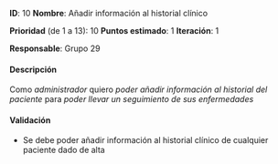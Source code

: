 


**ID**: 10
**Nombre**: Añadir información al historial clínico

**Prioridad** (de 1 a 13): 10
**Puntos estimado**: 1
**Iteración**: 1

**Responsable**: Grupo 29

#### Descripción

Como *administrador* quiero *poder añadir información al historial del paciente* para *poder llevar un seguimiento de sus enfermedades*

#### Validación

* Se debe poder añadir información al historial clínico de cualquier paciente dado de alta 
